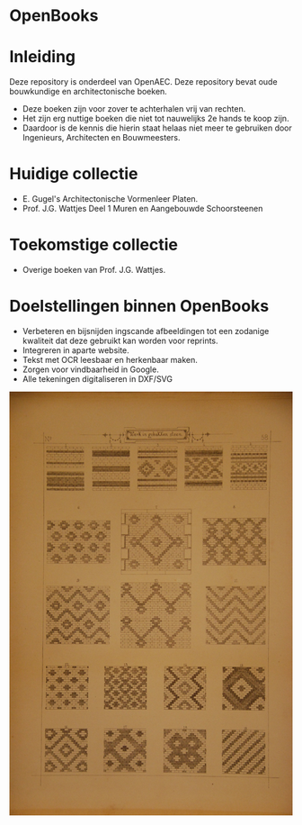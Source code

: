 # OpenBooks

# Inleiding
Deze repository is onderdeel van OpenAEC. Deze repository bevat oude bouwkundige en architectonische boeken.
* Deze boeken zijn voor zover te achterhalen vrij van rechten.
* Het zijn erg nuttige boeken die niet tot nauwelijks 2e hands te koop zijn.
* Daardoor is de kennis die hierin staat helaas niet meer te gebruiken door Ingenieurs, Architecten en Bouwmeesters. 

# Huidige collectie
* E. Gugel's Architectonische Vormenleer Platen.
* Prof. J.G. Wattjes Deel 1 Muren en Aangebouwde Schoorsteenen

# Toekomstige collectie
* Overige boeken van Prof. J.G. Wattjes.

# Doelstellingen binnen OpenBooks
* Verbeteren en bijsnijden ingscande afbeeldingen tot een zodanige kwaliteit dat deze gebruikt kan worden voor reprints. 
* Integreren in aparte website.
* Tekst met OCR leesbaar en herkenbaar maken.
* Zorgen voor vindbaarheid in Google.
* Alle tekeningen digitaliseren in DXF/SVG

![Image](OpeningImage.JPG)

